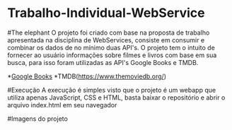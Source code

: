 # Trabalho-Individual-WebService

#The elephant
O projeto foi criado com base na proposta de trabalho apresentada na disciplina de WebServices, consiste em consumir e combinar os dados de no mínimo duas API's. O projeto tem o intuito de fornecer ao usuário informações sobre filmes e livros com base em sua busca, para isso foram utilizadas as API's Google Books e TMDB.

*[Google Books](https://developers.google.com/books/docs/overview)
*TMDB(https://www.themoviedb.org/)

#Execução
A execução é simples visto que o projeto é um webapp que utiliza apenas JavaScript, CSS e HTML, basta baixar o repositório e abrir o arquivo index.html em seu navegador

#Imagens do projeto
